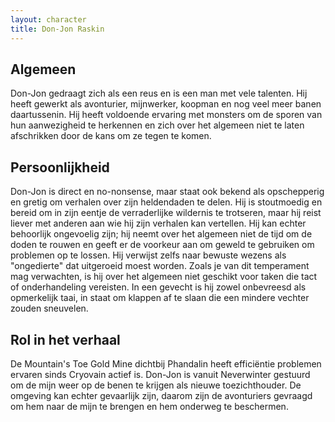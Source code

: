 ```yaml
---
layout: character
title: Don-Jon Raskin
---
```


## Algemeen
Don-Jon gedraagt zich als een reus en is een man met vele talenten. Hij heeft gewerkt als avonturier, mijnwerker, koopman en nog veel meer banen daartussenin. Hij heeft voldoende ervaring met monsters om de sporen van hun aanwezigheid te herkennen en zich over het algemeen niet te laten afschrikken door de kans om ze tegen te komen.

## Persoonlijkheid
Don-Jon is direct en no-nonsense, maar staat ook bekend als opschepperig en gretig om verhalen over zijn heldendaden te delen. Hij is stoutmoedig en bereid om in zijn eentje de verraderlijke wildernis te trotseren, maar hij reist liever met anderen aan wie hij zijn verhalen kan vertellen. Hij kan echter behoorlijk ongevoelig zijn; hij neemt over het algemeen niet de tijd om de doden te rouwen en geeft er de voorkeur aan om geweld te gebruiken om problemen op te lossen. Hij verwijst zelfs naar bewuste wezens als "ongedierte" dat uitgeroeid moest worden. Zoals je van dit temperament mag verwachten, is hij over het algemeen niet geschikt voor taken die tact of onderhandeling vereisten. In een gevecht is hij zowel onbevreesd als opmerkelijk taai, in staat om klappen af ​​te slaan die een mindere vechter zouden sneuvelen.

## Rol in het verhaal
De Mountain's Toe Gold Mine dichtbij Phandalin heeft efficiëntie problemen ervaren sinds Cryovain actief is. Don-Jon is vanuit Neverwinter gestuurd om de mijn weer op de benen te krijgen als nieuwe toezichthouder. De omgeving kan echter gevaarlijk zijn, daarom zijn de avonturiers gevraagd om hem naar de mijn te brengen en hem onderweg te beschermen. 